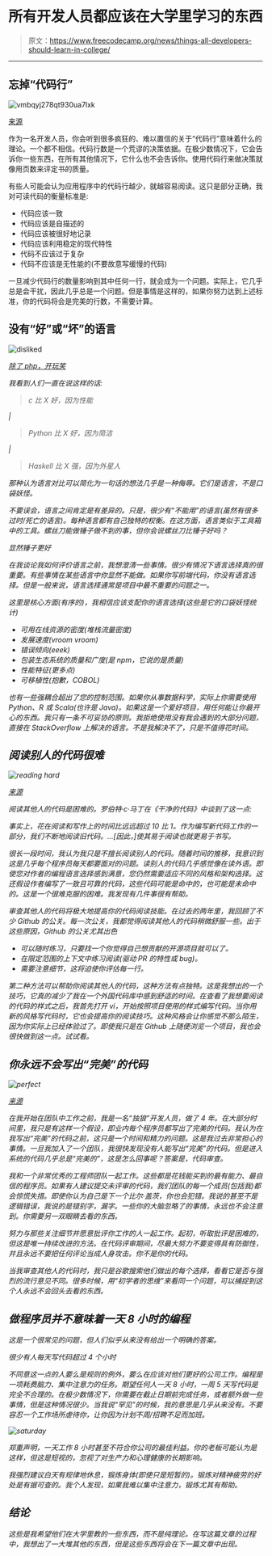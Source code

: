 # 所有开发人员都应该在大学里学习的东西

> 原文：<https://www.freecodecamp.org/news/things-all-developers-should-learn-in-college/>

* * *

## 忘掉“代码行”

![vmbqyj278qt930ua7lxk](img/ffcc1d28573130c172e2bb5abdcd3dea.png)

[来源](https://images.techhive.com/images/article/2015/09/historic_loc-chart-100615917-large.idge.jpg)

作为一名开发人员，你会听到很多疯狂的、难以置信的关于“代码行”意味着什么的理论。一个都不相信。代码行数是一个荒谬的决策依据。在极少数情况下，它会告诉你一些东西，在所有其他情况下，它什么也不会告诉你。使用代码行来做决策就像用页数来评定书的质量。

有些人可能会认为应用程序中的代码行越少，就越容易阅读。这只是部分正确，我对可读代码的衡量标准是:

*   代码应该一致
*   代码应该是自描述的
*   代码应该被很好地记录
*   代码应该利用稳定的现代特性
*   代码不应该过于复杂
*   代码不应该是无性能的(不要故意写缓慢的代码)

一旦减少代码行的数量影响到其中任何一行，就会成为一个问题。实际上，它几乎总是会干扰，因此几乎总是一个问题。但是事情是这样的，如果你努力达到上述标准，你的代码将会是完美的行数，不需要计算。

## 没有“好”或“坏”的语言

![disliked](img/20239a78b7f200a6b6a7b48f5b353d26.png)

*[*除了 php，开玩笑*](https://stackoverflow.blog/wp-content/uploads/2017/10/languages-1-900x675.png)*

*我看到人们一直在说这样的话:*

> *c 比 X 好，因为性能*

*|*

> *Python 比 X 好，因为简洁*

*|*

> *Haskell 比 X 强，因为外星人*

*那种认为语言对比可以简化为一句话的想法几乎是一种侮辱。它们是语言，不是口袋妖怪。*

*不要误会，语言之间肯定是有差异的。只是，很少有“不能用”的语言(虽然有很多过时/死亡的语言)。每种语言都有自己独特的权衡。在这方面，语言类似于工具箱中的工具。螺丝刀能做锤子做不到的事，但你会说螺丝刀比锤子好吗？*

*显然锤子更好*

*在我谈论我如何评价语言之前，我想澄清一些事情。很少有情况下语言选择真的很重要。有些事情在某些语言中你显然不能做。如果你写前端代码，你没有语言选择。但是一般来说，语言选择通常是项目中最不重要的问题之一。*

*这里是核心方面(有序的)，我相信应该支配你的语言选择(这些是它的口袋妖怪统计)*

*   *可用在线资源的密度(堆栈流量密度)*
*   *发展速度(vroom vroom)*
*   *错误倾向(eeek)*
*   *包装生态系统的质量和广度(是 npm，它说的是质量)*
*   *性能特征(更多点)*
*   *可移植性(抱歉，COBOL)*

*也有一些强耦合超出了您的控制范围。如果你从事数据科学，实际上你需要使用 Python、R 或 Scala(也许是 Java)。如果这是一个爱好项目，用任何能让你最开心的东西。我只有一条不可妥协的原则。我拒绝使用没有我会遇到的大部分问题，直接在 StackOverflow 上解决的语言。不是我解决不了，只是不值得花时间。*

## *阅读别人的代码很难*

*![reading hard](img/f6391d97f7797d8abc04e380bdb02940.png)*

*[来源](http://www.sph.as/why-bible-reading-can-be-hard-for-kids-and-what-to-do-about-it/)*

*阅读其他人的代码是困难的。罗伯特·c·马丁在《干净的代码》中谈到了这一点:*

*事实上，花在阅读和写作上的时间比远远超过 10 比 1。作为编写新代码工作的一部分，我们不断地阅读旧代码。...[因此，]使其易于阅读也就更易于书写。*

*很长一段时间，我认为我只是不擅长阅读别人的代码。随着时间的推移，我意识到这是几乎每个程序员每天都要面对的问题。读别人的代码几乎感觉像在读外语。即使您对作者的编程语言选择感到满意，您仍然需要适应不同的风格和架构选择。这还假设作者编写了一致且可靠的代码，这些代码可能是命中的，也可能是未命中的。这是一个很难克服的困难。我发现有几件事很有帮助。*

*审查其他人的代码将极大地提高你的代码阅读技能。在过去的两年里，我回顾了不少 Github 的公关。每一次公关，我都觉得阅读其他人的代码稍微舒服一些。出于这些原因，Github 的公关尤其出色*

*   *可以随时练习，只要找一个你觉得自己想贡献的开源项目就可以了。*
*   *在限定范围的上下文中练习阅读(驱动 PR 的特性或 bug)。*
*   *需要注意细节，这将迫使你评估每一行。*

*第二种方法可以帮助你阅读其他人的代码，这种方法有点独特。这是我想出的一个技巧，它真的减少了我在一个外国代码库中感到舒适的时间。在查看了我想要阅读的代码的样式之后，我首先打开 vi，开始按照项目使用的样式编写代码。当你用新的风格写代码时，它也会提高你的阅读技巧。这种风格会让你感觉不那么陌生，因为你实际上已经体验过了。即使我只是在 Github 上随便浏览一个项目，我也会很快做到这一点。试试看。*

## *你永远不会写出“完美”的代码*

*![perfect](img/00917dc5468ea422b677b3933230e24c.png)*

*[来源](https://www.youtube.com/watch?v=WPoQfKQlOjg)*

*在我开始在团队中工作之前，我是一名“独狼”开发人员，做了 4 年。在大部分时间里，我只是有这样一个假设，即业内每个程序员都写出了完美的代码。我认为在我写出“完美”的代码之前，这只是一个时间和精力的问题。这是我过去非常担心的事情。一旦我加入了一个团队，我很快发现没有人能写出“完美”的代码。但是进入系统的代码几乎总是“完美的”，这是怎么回事呢？答案是，代码审查。*

*我和一个非常优秀的工程师团队一起工作。这些都是花钱能买到的最有能力、最自信的程序员。如果有人建议提交未评审的代码，我们团队的每一个成员(包括我)都会惊慌失措。即使你认为自己是下一个比尔·盖茨，你也会犯错。我说的甚至不是逻辑错误，我说的是错别字，漏字。一些你的大脑忽略了的事情，永远也不会注意到。你需要另一双眼睛去看的东西。*

*努力与那些关注细节并愿意批评你工作的人一起工作。起初，听取批评是困难的，但这是唯一持续改进的方法。在代码评审期间，尽最大努力不要变得具有防御性，并且永远不要把任何评论当成人身攻击。你不是你的代码。*

*当我审查其他人的代码时，我只是谷歌搜索他们做出的每个选择，看看它是否与强烈的流行意见不同。很多时候，用“初学者的思维”来看同一个问题，可以捕捉到这个人永远不会回头去看的东西。*

## *做程序员并不意味着一天 8 小时的编程*

*这是一个很常见的问题，但人们似乎从来没有给出一个明确的答案。*

*很少有人每天写代码超过 4 个小时*

*不同意这一点的人要么是规则的例外，要么在应该对他们更好的公司工作。编程是一项耗费脑力、集中注意力的任务。期望任何人一天 8 小时，一周 5 天写代码是完全不合理的。在极少数情况下，你需要在截止日期前完成任务，或者额外做一些事情，但是这种情况很少。当我说“罕见”的时候，我的意思是几乎从来没有。不要容忍一个工作场所虐待你，让你因为计划不周/招聘不足而加班。*

*![saturday](img/b7bcfe0cc3de6d64c826d213a8606c3b.png)*

*郑重声明，一天工作 8 小时甚至不符合你公司的最佳利益。你的老板可能认为是这样，但这是短视的，忽视了对生产力和心理健康的长期影响。*

*我强烈建议白天有规律地休息，锻炼身体(即使只是短暂的)。锻炼对精神疲劳的好处是有据可查的。我个人发现，如果我难以集中注意力，锻炼尤其有帮助。*

## *结论*

*这些是我希望他们在大学里教的一些东西，而不是纯理论。在写这篇文章的过程中，我想出了一大堆其他的东西，但是这些东西将会在下一篇文章中出现。*